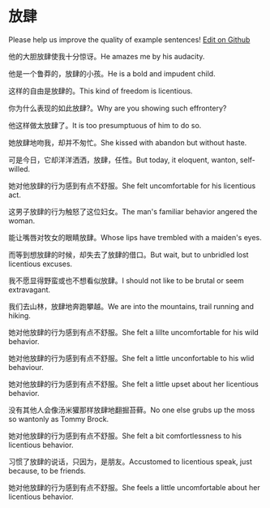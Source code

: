 # 放肆

Please help us improve the quality of example sentences! [Edit on Github](https://github.com/jiyushe/jiyu-example-sentence-source/blob/main/chinese/fangsi.md)

<p><span class="chinese">他的大胆放肆使我十分惊讶。</span><span class="english">He amazes me by his audacity.</span></p>

<p><span class="chinese">他是一个鲁莽的，放肆的小孩。</span><span class="english">He is a bold and impudent child.</span></p>

<p><span class="chinese">这样的自由是放肆的。</span><span class="english">This kind of freedom is licentious.</span></p>

<p><span class="chinese">你为什么表现的如此放肆?。</span><span class="english">Why are you showing such effrontery?</span></p>

<p><span class="chinese">他这样做太放肆了。</span><span class="english">It is too presumptuous of him to do so.</span></p>

<p><span class="chinese">她放肆地吻我，却并不匆忙。</span><span class="english">She kissed with abandon but without haste.</span></p>

<p><span class="chinese">可是今日，它却洋洋洒洒，放肆，任性。</span><span class="english">But today, it eloquent, wanton, self-willed.</span></p>

<p><span class="chinese">她对他放肆的行为感到有点不舒服。</span><span class="english">She felt uncomfortable for his licentious act.</span></p>

<p><span class="chinese">这男子放肆的行为触怒了这位妇女。</span><span class="english">The man's familiar behavior angered the woman.</span></p>

<p><span class="chinese">能让嘴唇对牧女的眼睛放肆。</span><span class="english">Whose lips have trembled with a maiden's eyes.</span></p>

<p><span class="chinese">而等到想放肆的时候，却失去了放肆的借口。</span><span class="english">But wait, but to unbridled lost licentious excuses.</span></p>

<p><span class="chinese">我不愿显得野蛮或也不想看似放肆。</span><span class="english">I should not like to be brutal or seem extravagant.</span></p>

<p><span class="chinese">我们去山林，放肆地奔跑攀越。</span><span class="english">We are into the mountains, trail running and hiking.</span></p>

<p><span class="chinese">她对他放肆的行为感到有点不舒服。</span><span class="english">She felt a lillte uncomfortable for his wild behavior.</span></p>

<p><span class="chinese">她对他放肆的行为感到有点不舒服。</span><span class="english">She felt a little unconfortable to his wlid behaviour.</span></p>

<p><span class="chinese">她对他放肆的行为感到有点不舒服。</span><span class="english">She felt a little upset about her licentious behavior.</span></p>

<p><span class="chinese">没有其他人会像汤米獾那样放肆地翻掘苔藓。</span><span class="english">No one else grubs up the moss so wantonly as Tommy Brock.</span></p>

<p><span class="chinese">她对他放肆的行为感到有点不舒服。</span><span class="english">She felt a bit comfortlessness to his licentious behavior.</span></p>

<p><span class="chinese">习惯了放肆的说话，只因为，是朋友。</span><span class="english">Accustomed to licentious speak, just because, to be friends.</span></p>

<p><span class="chinese">她对他放肆的行为感到有点不舒服。</span><span class="english">She feels a little uncomfortable about her licentious behavior.</span></p>

